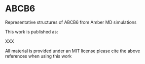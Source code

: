 # ABCB6

Representative structures of ABCB6 from Amber MD simulations

This work is published as:

XXX

All material is provided under an MIT license please cite the above references when using this work
